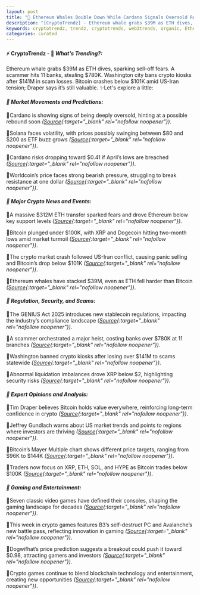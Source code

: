```yaml
---
layout: post
title: "🌌 Ethereum Whales Double Down While Cardano Signals Oversold Rebound"
description: "[CryptoTrendz] - Ethereum whale grabs $39M as ETH dives, sparking sell-off fears. A scammer hits 11 banks, stealing $780K. Washington city bans crypto kiosks after $141M in scam losses. Bitcoin crashes below $101K amid US-Iran tension; Draper says it’s still valuable."
keywords: cryptotrendz, trendz, cryptotrends, web3trends, organic, Ethereum, ETH, Dogecoin, Market, XRP, Avalanche, SOL, Crypto, Bitcoin, Stablecoin, Investors
categories: curated
---
```


#### ⚡ CryptoTrendz - 📌 *What's Trending?:*

Ethereum whale grabs $39M as ETH dives, sparking sell-off fears. A scammer hits 11 banks, stealing $780K. Washington city bans crypto kiosks after $141M in scam losses. Bitcoin crashes below $101K amid US-Iran tension; Draper says it’s still valuable. ✨Let's explore a little:


#### *🔖 Market Movements and Predictions:*  

🔹Cardano is showing signs of being deeply oversold, hinting at a possible rebound soon *([Source](https://s.avyag.com/q5pu){:target="_blank" rel="nofollow noopener"})*.  

🔹Solana faces volatility, with prices possibly swinging between $80 and $200 as ETF buzz grows *([Source](https://s.avyag.com/tunt){:target="_blank" rel="nofollow noopener"})*.  

🔹Cardano risks dropping toward $0.41 if April’s lows are breached *([Source](https://s.avyag.com/fda0){:target="_blank" rel="nofollow noopener"})*.  

🔹Worldcoin’s price faces strong bearish pressure, struggling to break resistance at one dollar *([Source](https://s.avyag.com/6qlo){:target="_blank" rel="nofollow noopener"})*.  

#### *🔖 Major Crypto News and Events:*  

🔹A massive $312M ETH transfer sparked fears and drove Ethereum below key support levels *([Source](https://s.avyag.com/0w0e){:target="_blank" rel="nofollow noopener"})*.  

🔹Bitcoin plunged under $100K, with XRP and Dogecoin hitting two-month lows amid market turmoil *([Source](https://s.avyag.com/rxlo){:target="_blank" rel="nofollow noopener"})*.  

🔹The crypto market crash followed US-Iran conflict, causing panic selling and Bitcoin’s drop below $101K *([Source](https://s.avyag.com/nrpj){:target="_blank" rel="nofollow noopener"})*.  

🔹Ethereum whales have stacked $39M, even as ETH fell harder than Bitcoin *([Source](https://s.avyag.com/tyhi){:target="_blank" rel="nofollow noopener"})*.  

#### *🔖 Regulation, Security, and Scams:*  

🔹The GENIUS Act 2025 introduces new stablecoin regulations, impacting the industry’s compliance landscape *([Source](https://s.avyag.com/1byf){:target="_blank" rel="nofollow noopener"})*.  

🔹A scammer orchestrated a major heist, costing banks over $780K at 11 branches *([Source](https://s.avyag.com/ehvd){:target="_blank" rel="nofollow noopener"})*.  

🔹Washington banned crypto kiosks after losing over $141M to scams statewide *([Source](https://s.avyag.com/1maz){:target="_blank" rel="nofollow noopener"})*.  

🔹Abnormal liquidation imbalances drove XRP below $2, highlighting security risks *([Source](https://s.avyag.com/w3jp){:target="_blank" rel="nofollow noopener"})*.  

#### *🔖 Expert Opinions and Analysis:*  

🔹Tim Draper believes Bitcoin holds value everywhere, reinforcing long-term confidence in crypto *([Source](https://s.avyag.com/ihku){:target="_blank" rel="nofollow noopener"})*.  

🔹Jeffrey Gundlach warns about US market trends and points to regions where investors are thriving *([Source](https://s.avyag.com/t1ea){:target="_blank" rel="nofollow noopener"})*.  

🔹Bitcoin’s Mayer Multiple chart shows different price targets, ranging from $96K to $144K *([Source](https://s.avyag.com/aplw){:target="_blank" rel="nofollow noopener"})*.  

🔹Traders now focus on XRP, ETH, SOL, and HYPE as Bitcoin trades below $100K *([Source](https://s.avyag.com/049u){:target="_blank" rel="nofollow noopener"})*.  

#### *🔖 Gaming and Entertainment:*  

🔹Seven classic video games have defined their consoles, shaping the gaming landscape for decades *([Source](https://s.avyag.com/l7qv){:target="_blank" rel="nofollow noopener"})*.  

🔹This week in crypto games features B3’s self-destruct PC and Avalanche’s new battle pass, reflecting innovation in gaming *([Source](https://s.avyag.com/7y9f){:target="_blank" rel="nofollow noopener"})*.  

🔹Dogwifhat’s price prediction suggests a breakout could push it toward $0.98, attracting gamers and investors *([Source](https://s.avyag.com/vkht){:target="_blank" rel="nofollow noopener"})*.  

🔹Crypto games continue to blend blockchain technology and entertainment, creating new opportunities *([Source](https://s.avyag.com/7y9f){:target="_blank" rel="nofollow noopener"})*.
